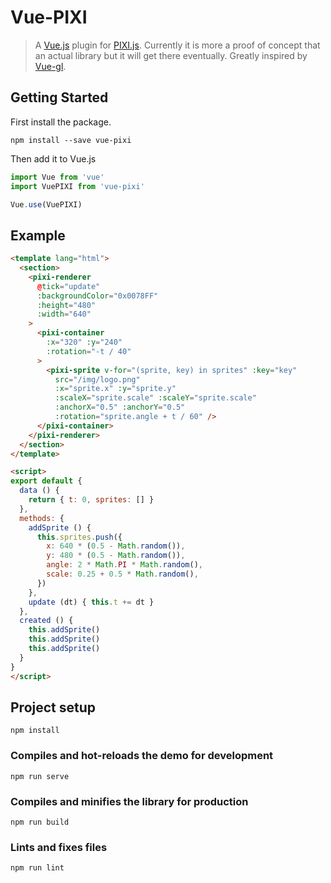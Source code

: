 # Vue-PIXI

> A [Vue.js](https://vuejs.org) plugin for [PIXI.js](https://pixijs.io). Currently it is more a proof of concept that an actual library but it will get there eventually.
Greatly inspired by [Vue-gl](https://vue-gl.github.io).

## Getting Started

First install the package.
```
npm install --save vue-pixi
```

Then add it to Vue.js
```js
import Vue from 'vue'
import VuePIXI from 'vue-pixi'

Vue.use(VuePIXI)
```

## Example
```html
<template lang="html">
  <section>
    <pixi-renderer
      @tick="update"
      :backgroundColor="0x0078FF"
      :height="480"
      :width="640"
    >
      <pixi-container
        :x="320" :y="240"
        :rotation="-t / 40"
      >
        <pixi-sprite v-for="(sprite, key) in sprites" :key="key"
          src="/img/logo.png"
          :x="sprite.x" :y="sprite.y"
          :scaleX="sprite.scale" :scaleY="sprite.scale"
          :anchorX="0.5" :anchorY="0.5"
          :rotation="sprite.angle + t / 60" />
      </pixi-container>
    </pixi-renderer>
  </section>
</template>

<script>
export default {
  data () {
    return { t: 0, sprites: [] }
  },
  methods: {
    addSprite () {
      this.sprites.push({
        x: 640 * (0.5 - Math.random()),
        y: 480 * (0.5 - Math.random()),
        angle: 2 * Math.PI * Math.random(),
        scale: 0.25 + 0.5 * Math.random(),
      })
    },
    update (dt) { this.t += dt }
  },
  created () {
    this.addSprite()
    this.addSprite()
    this.addSprite()
  }
}
</script>
```

## Project setup
```
npm install
```

### Compiles and hot-reloads the demo for development
```
npm run serve
```

### Compiles and minifies the library for production
```
npm run build
```

### Lints and fixes files
```
npm run lint
```
